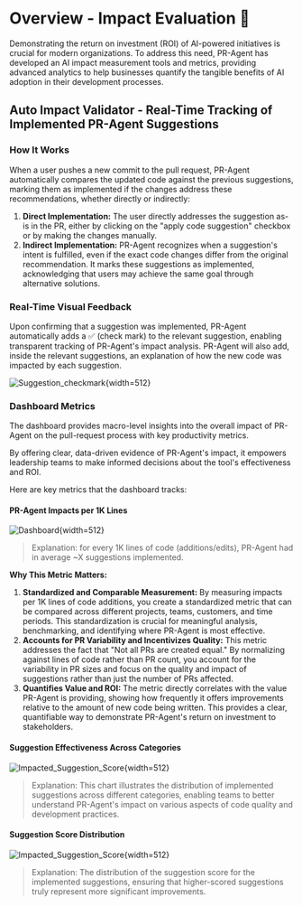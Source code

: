 # Overview - Impact Evaluation 💎

Demonstrating the return on investment (ROI) of AI-powered initiatives is crucial for modern organizations.
To address this need, PR-Agent has developed an AI impact measurement tools and metrics, providing advanced analytics to help businesses quantify the tangible benefits of AI adoption in their development processes.


## Auto Impact Validator - Real-Time Tracking of Implemented PR-Agent Suggestions

### How It Works
When a user pushes a new commit to the pull request, PR-Agent automatically compares the updated code against the previous suggestions, marking them as implemented if the changes address these recommendations, whether directly or indirectly:

1. **Direct Implementation:** The user directly addresses the suggestion as-is in the PR, either by clicking on the "apply code suggestion" checkbox or by making the changes manually.
2. **Indirect Implementation:** PR-Agent recognizes when a suggestion's intent is fulfilled, even if the exact code changes differ from the original recommendation. It marks these suggestions as implemented, acknowledging that users may achieve the same goal through alternative solutions.

### Real-Time Visual Feedback
Upon confirming that a suggestion was implemented, PR-Agent automatically adds a ✅ (check mark) to the relevant suggestion, enabling transparent tracking of PR-Agent's impact analysis.
PR-Agent will also add, inside the relevant suggestions, an explanation of how the new code was impacted by each suggestion.

![Suggestion_checkmark](https://codium.ai/images/pr_agent/auto_suggestion_checkmark.png){width=512}

### Dashboard Metrics
The dashboard provides macro-level insights into the overall impact of PR-Agent on the pull-request process with key productivity metrics.

By offering clear, data-driven evidence of PR-Agent's impact, it empowers leadership teams to make informed decisions about the tool's effectiveness and ROI.

Here are key metrics that the dashboard tracks:

#### PR-Agent Impacts per 1K Lines
![Dashboard](https://codium.ai/images/pr_agent/impacts_per_1k_llines.png){width=512}
> Explanation: for every 1K lines of code (additions/edits), PR-Agent had in average ~X suggestions implemented.

**Why This Metric Matters:**
1. **Standardized and Comparable Measurement:** By measuring impacts per 1K lines of code additions, you create a standardized metric that can be compared across different projects, teams, customers, and time periods. This standardization is crucial for meaningful analysis, benchmarking, and identifying where PR-Agent is most effective.
2. **Accounts for PR Variability and Incentivizes Quality:** This metric addresses the fact that "Not all PRs are created equal." By normalizing against lines of code rather than PR count, you account for the variability in PR sizes and focus on the quality and impact of suggestions rather than just the number of PRs affected.
3. **Quantifies Value and ROI:** The metric directly correlates with the value PR-Agent is providing, showing how frequently it offers improvements relative to the amount of new code being written. This provides a clear, quantifiable way to demonstrate PR-Agent's return on investment to stakeholders.

#### Suggestion Effectiveness Across Categories
![Impacted_Suggestion_Score](https://codium.ai/images/pr_agent/impact_by_category.png){width=512}
> Explanation: This chart illustrates the distribution of implemented suggestions across different categories, enabling teams to better understand PR-Agent's impact on various aspects of code quality and development practices.

#### Suggestion Score Distribution
![Impacted_Suggestion_Score](https://codium.ai/images/pr_agent/impacted_score_dist.png){width=512}
> Explanation: The distribution of the suggestion score for the implemented suggestions, ensuring that higher-scored suggestions truly represent more significant improvements. 
